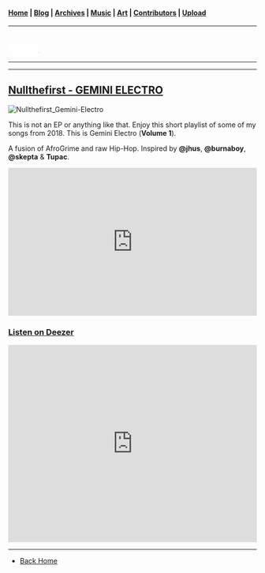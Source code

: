 <head>
  <!-- Favicon -->
  <link rel="shortcut icon" href="../../favicon.ico">
  <!-- Global site tag (gtag.js) - Google Analytics -->
  <script async src="https://www.googletagmanager.com/gtag/js?id=UA-129370470-1"></script>
  <script>
    window.dataLayer = window.dataLayer || [];
    function gtag(){dataLayer.push(arguments);}
    gtag('js', new Date());

    gtag('config', 'UA-129370470-1');
  </script>
</head>

<!-- Main Links -->
#### [Home](../../README.md) | [Blog](../../blog/main.md) | [Archives](../../archives.md) | [Music](../main.md) | [Art](../../art/main.md) | [Contributors](../../contributors.md) | [Upload](../../upload.md)

- - -

## [<span style="text-decoration: underline; color: #fff;">Music</span>](../main.md)

- - -

- - -

## [Nullthefirst - GEMINI ELECTRO](#)

![Nullthefirst_Gemini-Electro](https://res.cloudinary.com/poetrique/image/upload/c_scale,w_400/v1544176302/nullthefirst/Nullthefirst_Gemini-Electro.png)  
 
This is not an EP or anything like that. Enjoy this short playlist of some of my songs from 2018. This is Gemini Electro (**Volume 1**).

A fusion of AfroGrime and raw Hip-Hop. Inspired by **@jhus**, **@burnaboy**, **@skepta** & **Tupac**.

<iframe width="100%" height="300" scrolling="no" frameborder="no" allow="autoplay" src="https://w.soundcloud.com/player/?url=https%3A//api.soundcloud.com/playlists/659141667&color=%23ff5500&auto_play=true&hide_related=false&show_comments=true&show_user=true&show_reposts=false&show_teaser=true&visual=true"></iframe>

### [**Listen on Deezer**](http://www.deezer.com/playlist/5188510864)

<iframe src="https://audiomack.com/embed/album/nullthefirst/gemini-electro?background=1" scrolling="no" width="100%" height="400" scrollbars="no" frameborder="0"></iframe>

- - -

* [Back Home](../README.md)